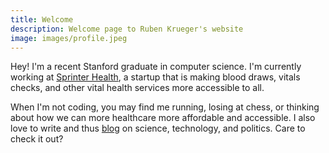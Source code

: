 ```yaml
---
title: Welcome
description: Welcome page to Ruben Krueger's website
image: images/profile.jpeg
---
```


Hey! I'm a recent Stanford graduate in computer science. I'm currently working at [Sprinter Health](https://www.sprinterhealth.com/), a startup that is making blood draws, vitals checks, and other vital health services more accessible to all.

When I'm not coding, you may find me running, losing at chess, or thinking about how we can more healthcare more affordable and accessible. I also love to write and thus [blog](/posts) on science, technology, and politics. Care to check it out?

